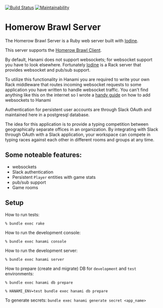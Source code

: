 [![Build Status](https://travis-ci.com/daelynj/Homerow-Brawl-Server.svg?branch=master)](https://travis-ci.com/daelynj/Homerow-Brawl-Server)
[![Maintainability](https://api.codeclimate.com/v1/badges/a99a88d28ad37a79dbf6/maintainability)](https://codeclimate.com/github/codeclimate/codeclimate/maintainability)

# Homerow Brawl Server

The Homerow Brawl Server is a Ruby web server built with [Iodine](https://github.com/boazsegev/iodine).

This server supports the [Homerow Brawl Client](https://github.com/daelynj/Homerow-Brawl-Client).

By default, Hanami does not support websockets; for websocket support you have to look elsewhere. Fortunately [Iodine](https://github.com/boazsegev/iodine) is a Rack server that provides websocket and pub/sub support.

To utilize this functionality in Hanami you are required to write your own Rack middleware that routes incoming websocket requests to some application you have written to handle websocket traffic. You can't find anything like this on the internet so I wrote a [handy guide](https://github.com/daelynj/Homerow-Brawl-Server/wiki/How-to-add-websockets-to-Hanami) on how to add websockets to Hanami

Authentication for persistent user accounts are through Slack OAuth and maintained here in a postgresql database.

The idea for this application is to provide a typing competition between geographically separate offices in an organization. By integrating with Slack through OAuth with a Slack application, your workspace can compete in typing races against each other in different rooms and groups at any time.

## Some noteable features:
- websockets
- Slack authentication
- Persistent `Player` entities with game stats
- pub/sub support
- Game rooms

## Setup

How to run tests:

```
% bundle exec rake
```

How to run the development console:

```
% bundle exec hanami console
```

How to run the development server:

```
% bundle exec hanami server
```

How to prepare (create and migrate) DB for `development` and `test` environments:

```
% bundle exec hanami db prepare

% HANAMI_ENV=test bundle exec hanami db prepare
```
To generate secrets: `bundle exec hanami generate secret <app_name>`
